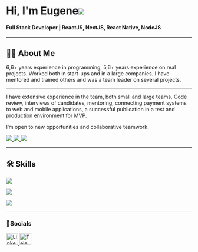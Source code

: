 Hi, I'm Eugene![](https://user-images.githubusercontent.com/18350557/176309783-0785949b-9127-417c-8b55-ab5a4333674e.gif)
======================================================================================================================================

#### Full Stack Developer | ReactJS, NextJS, React Native, NodeJS

<hr/>

## 👨‍💻 About Me
6,6+ years experience in programming, 5,6+ years experience on real projects. Worked both in start-ups and in a large companies. I have mentored and trained others and was a team leader on several projects.

<hr/>

I have extensive experience in the team, both small and large teams. Code review, interviews of candidates, mentoring, connecting payment systems to web and mobile applications, a successful publication in a test and production environment for MVP.

I’m open to new opportunities and collaborative teamwork.

<div align="left">
   <a href="mailto:lofmty@gmail.com" target="_blank" >
     <img src="https://img.shields.io/badge/Gmail-D14836?style=for-the-badge&logo=gmail&logoColor=white" />
  </a>
  <a href="https://t.me/evg_9" target="_blank" >
     <img src="https://img.shields.io/badge/Telegram-blue?style=for-the-badge&logo=telegram&logoColor=white" />
  </a>
  <a href="https://hariesjs.github.io/web-portfolio" target="_blank" >
     <img src="https://img.shields.io/badge/Portfolio-255E63?style=for-the-badge&logo=react&logoColor=white" />
  </a>
</div>

<hr/>

## 🛠️ Skills


<p align="left">
   <a href="https://skillicons.dev">
   <img src="https://skillicons.dev/icons?i=html,css,js,ts,react,nextjs,nodejs,redux,graphql,apollo,solidity,git,firebase,aws,stripe" />
  </a>
</p>
<p align="left">
   <a href="https://skillicons.dev">
   <img src="https://skillicons.dev/icons?i=notion,figma,ps,vscode,webstorm" />
  </a>
</p>
<p align="left">
   <a href="https://skillicons.dev">
   <img src="https://skillicons.dev/icons?i=windows,apple,linux" />
  </a>
</p>

<hr/>

### 📱Socials

<p align="left"> <a href="https://www.linkedin.com/in/evgeniy-chepurnoy/" target="_blank" rel="noreferrer"> <picture> <source media="(prefers-color-scheme: dark)" srcset="https://skillicons.dev/icons?i=linkedin" /> <source media="(prefers-color-scheme: light)" srcset="https://raw.githubusercontent.com/danielcranney/readme-generator/main/public/icons/socials/linkedins.svg" /> <img src="https://raw.githubusercontent.com/danielcranney/readme-generator/main/public/icons/socials/linkedins.svg" width="32" height="32" alt="LinkedIn" title="LinkedIn" /> </picture> </a>
 <a href="https://t.me/evg_9" target="_blank" rel="noreferrer"> <picture> <source media="(prefers-color-scheme: dark)" srcset="https://upload.wikimedia.org/wikipedia/commons/thumb/8/82/Telegram_logo.svg/2048px-Telegram_logo.svg.png" /> <source media="(prefers-color-scheme: light)" /> <img width="32" height="32" alt="Telegram" title="Telegram" /> </p>
